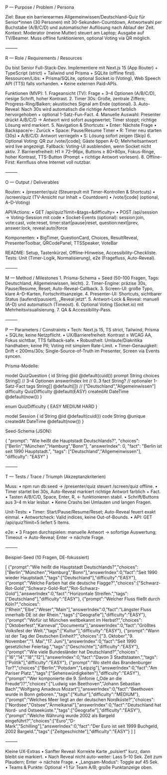 P — Purpose / Problem / Persona

Ziel: Baue ein barrierearmes Allgemeinwissen/Deutschland-Quiz für Senior*innen (30 Personen) mit 30-Sekunden-Countdown, Antwortwahl per Buchstabe (A/B/C/D) und automatischer Auflösung nach Ablauf der Zeit.
Kontext: Moderator (meine Mutter) steuert am Laptop; Ausgabe auf TV/Beamer. Muss offline funktionieren, optional Voting via QR möglich.

⸻

R — Role / Requirements / Resources

Du bist Senior Full-Stack-Dev. Implementiere mit Next.js 15 (App Router) + TypeScript (strict) + Tailwind und Prisma + SQLite (offline first).
Ressourcen/Libs:
	•	Prisma/SQLite, optional Socket.io (Voting), Web Speech API (TTS) falls vorhanden.
	•	Keine externen Paid-APIs.

Funktionen (MVP):
	1.	Frageansicht (TV): Frage + 3–4 Optionen (A/B/C/D), riesige Schrift, hoher Kontrast.
	2.	Timer 30s: Große, zentrale Ziffern; Progress-Ring/Balken; akustisches Signal am Ende (optional).
	3.	Auto-Reveal: Nach 30s wird automatisch die richtige Antwort farblich hervorgehoben + optional 1-Satz-Fun-Fact.
	4.	Manuelle Auswahl: Presenter drückt A/B/C/D → Antwort wird sofort ausgewertet; Timer stoppt; richtige Lösung wird markiert.
	5.	Navigation & Shortcuts:
	•	Enter: Nächste Frage
	•	Backspace/←: Zurück
	•	Space: Pause/Resume Timer
	•	R: Timer neu starten (30s)
	•	A/B/C/D: Antwort verriegeln
	•	S: Lösung sofort zeigen (Skip)
	6.	Optional Voting: QR zur /vote/[code]; Gäste tippen A–D; Mehrheitsantwort wird live angezeigt. Fallback: Voting-UI ausblenden, wenn Socket nicht aktiv.
	7.	Barrierefreiheit: H1 ≥ 72–96px, Buttons ≥ 80×80px, Fokus-Ringe, hoher Kontrast, TTS-Button (Prompt + richtige Antwort vorlesen).
	8.	Offline-First: Kernfluss ohne Internet voll nutzbar.

⸻

O — Output / Deliverables

Routen:
	•	/presenter/quiz (Steuerpult mit Timer-Kontrollen & Shortcuts)
	•	/screen/quiz (TV-Ansicht nur Inhalt + Countdown)
	•	/vote/[code] (optional, A–D-Voting)

API/Actions:
	•	GET /api/quiz?limit=&tags=&difficulty=
	•	POST /api/session → Voting-Session mit code
	•	Socket-Events (optional): session:join, vote:cast, vote:reset, timer:start|pause|reset, question:next|prev, answer:lock, reveal:auto|force

Komponenten:
	•	BigTimer, QuestionCard, Choices, ResultReveal, PresenterToolbar, QRCodePanel, TTSSpeaker, VoteBar

README: Setup, Tastenkürzel, Offline-Hinweise, Accessibility-Checkliste.
Tests: Unit (Timer-Logik, Normalisierung), e2e (Fragefluss, Auto-Reveal).

⸻

M — Method / Milestones
	1.	Prisma-Schema + Seed (50–100 Fragen, Tags: Deutschland, Allgemeinwissen, leicht).
	2.	Timer-Engine: präzise 30s, Pause/Resume, Reset; Auto-Reveal-Callback.
	3.	Screen-UI: große Typo, klare A–D-Karten, Fortschrittsanzeige.
	4.	Presenter-UI: Shortcuts, sichtbarer Status (laufend/pausiert), „Reveal jetzt“.
	5.	Antwort-Lock & Reveal: manuell (A–D) und automatisch (Timeout).
	6.	Optional Voting (Socket.io) mit Mehrheitsvisualisierung.
	7.	QA & Accessibility-Pass.

⸻

P — Parameters / Constraints
	•	Tech: Next.js 15, TS strict, Tailwind, Prisma + SQLite; keine Netzpflicht.
	•	UX/Barrierefreiheit: Kontrast ≥ WCAG AA, Fokus sichtbar, TTS fallback-safe.
	•	Robustheit: Umlaute/Diakritika handhaben; keine PII; Voting mit simplem Rate-Limit.
	•	Timer-Genauigkeit: Drift < 200ms/30s; Single-Source-of-Truth im Presenter, Screen via Events syncen.

Prisma-Modelle:

model QuizQuestion {
  id          String   @id @default(cuid())
  prompt      String
  choices     String[] // 3–4 Optionen
  answerIndex Int      // 0..3
  fact        String?  // optionaler 1-Satz-Fact
  tags        String[] @default([]) // ["Deutschland","Allgemeinwissen"]
  difficulty  QuizDifficulty @default(EASY)
  createdAt   DateTime @default(now())
}

enum QuizDifficulty { EASY MEDIUM HARD }

model Session {
  id        String   @id @default(cuid())
  code      String   @unique
  createdAt DateTime @default(now())
}

Seed-Schema (JSON):

{
  "prompt": "Wie heißt die Hauptstadt Deutschlands?",
  "choices": ["Berlin","München","Hamburg","Bonn"],
  "answerIndex": 0,
  "fact": "Berlin ist seit 1990 Hauptstadt.",
  "tags": ["Deutschland","Allgemeinwissen"],
  "difficulty": "EASY"
}


⸻

T — Tests / Trace / Triumph (Akzeptanzkriterien)

Muss:
	•	npm run db:seed → /presenter/quiz steuert /screen/quiz offline.
	•	Timer startet bei 30s, Auto-Reveal markiert richtige Antwort farblich + Fact.
	•	Tasten A/B/C/D, Space, Enter, R, ← funktionieren stabil.
	•	Schrift/Buttons aus 3–4 m klar lesbar.
	•	Keine Crashs bei Umlauten und langen Fragen.

Unit-Tests:
	•	Timer: Start/Pause/Resume/Reset; Auto-Reveal feuert exakt einmal.
	•	Antwortcheck: Valid indices, keine Out-of-Bounds.
	•	API: GET /api/quiz?limit=5 liefert 5 Items.

e2e:
	•	3 Fragen durchspielen: manuelle Antwort → sofortige Auswertung; Timeout → Auto-Reveal; Enter → nächste Frage.

⸻

Beispiel-Seed (10 Fragen, DE-fokussiert)

[
  {"prompt":"Wie heißt die Hauptstadt Deutschlands?","choices":["Berlin","München","Hamburg","Bonn"],"answerIndex":0,"fact":"Seit 1990 wieder Hauptstadt.","tags":["Deutschland"],"difficulty":"EASY"},
  {"prompt":"Welche Farben hat die deutsche Flagge?","choices":["Schwarz-Rot-Gold","Schwarz-Gold-Rot","Rot-Schwarz-Gold"],"answerIndex":0,"fact":"Horizontale Streifen.","tags":["Deutschland"],"difficulty":"EASY"},
  {"prompt":"Welcher Fluss fließt durch Köln?","choices":["Rhein","Elbe","Weser","Main"],"answerIndex":0,"fact":"Längster Fluss innerhalb DE ist der Rhein.","tags":["Geografie"],"difficulty":"EASY"},
  {"prompt":"Wofür ist München weltbekannt im Herbst?","choices":["Oktoberfest","Karneval","Documenta"],"answerIndex":0,"fact":"Größtes Volksfest der Welt.","tags":["Kultur"],"difficulty":"EASY"},
  {"prompt":"Wann ist der Tag der Deutschen Einheit?","choices":["3. Oktober","9. November","1. Mai","17. Juni"],"answerIndex":0,"fact":"Seit 1990 gesetzlicher Feiertag.","tags":["Geschichte"],"difficulty":"EASY"},
  {"prompt":"Wie viele Bundesländer hat Deutschland?","choices":["16","14","18","12"],"answerIndex":0,"fact":"Davon 3 Stadtstaaten.","tags":["Politik"],"difficulty":"EASY"},
  {"prompt":"Wo steht das Brandenburger Tor?","choices":["Berlin","Potsdam","Leipzig"],"answerIndex":0,"fact":"Am Pariser Platz.","tags":["Sehenswürdigkeiten"],"difficulty":"EASY"},
  {"prompt":"Wer komponierte die 9. Sinfonie („Ode an die Freude“)?","choices":["Ludwig van Beethoven","Johann Sebastian Bach","Wolfgang Amadeus Mozart"],"answerIndex":0,"fact":"Beethoven wurde in Bonn geboren.","tags":["Kultur"],"difficulty":"MEDIUM"},
  {"prompt":"Welches Meer liegt an der deutschen Nordküste?","choices":["Nordsee","Ostsee","Ärmelkanal"],"answerIndex":0,"fact":"Deutschland hat Nord- und Ostseeküste.","tags":["Geografie"],"difficulty":"EASY"},
  {"prompt":"Welche Währung wurde 2002 als Bargeld eingeführt?","choices":["Euro","D-Mark","Schilling"],"answerIndex":0,"fact":"Der Euro ist seit 1999 Buchgeld, 2002 Bargeld.","tags":["Zeitgeschichte"],"difficulty":"EASY"}
]
]


⸻

Kleine UX-Extras
	•	Sanfter Reveal: Korrekte Karte „pulsiert“ kurz, dann bleibt sie markiert.
	•	Nach Reveal nicht auto-weiter: Lass 5–10 Sek. Zeit zum Plaudern; Enter → nächste Frage.
	•	„Langsam-Modus“: Toggle auf 45 Sek.
	•	Teams & Punkte: Optional +1 für Team A/B; große Punktanzeige oben.

